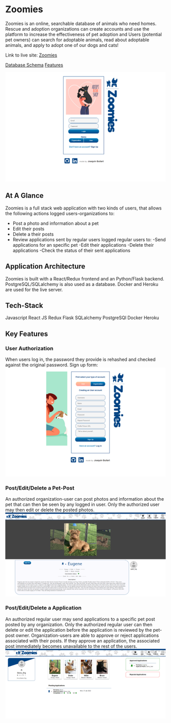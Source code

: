 # Zoomies

Zoomies is an online, searchable database of animals who need homes. Rescue and adoption organizations can create accounts and use the platform to increase the effectiveness of pet adoption and Users (potential pet owners) can search for adoptable animals, read about adoptable animals, and apply to adopt one of our dogs and cats!

Link to live site: [Zoomies](https://aa-zoomies.herokuapp.com/)

[Database Schema](https://github.com/jaguitart/zoomies/wiki/Database-Schema)
[Features](https://github.com/jaguitart/zoomies/wiki/Features)


![ZoomiesLogin](https://github.com/jaguitart/zoomies/blob/main/react-app/public/readme-img/login.png?raw=true)

## At A Glance
Zoomies is a full stack web application with two kinds of users, that allows the following actions
logged users-organizations to:
 - Post a photo and information about a pet
 - Edit their posts
 - Delete a their posts
 - Review applications sent by regular users
 logged regular users to:
 -Send applications for an specific pet
 -Edit their applications
 -Delete their applications
 -Check the status of their sent applications
 

## Application Architecture
Zoomies is built with a React/Redux frontend and an Python/Flask backend. PostgreSQL/SQLalchemy is also used as a database. Docker and Heroku are used for the live server.

## Tech-Stack
Javascript
React JS
Redux
Flask
SQLalchemy
PostgreSQl
Docker
Heroku


## Key Features
### User Authorization
When users log in, the password they provide is rehashed and checked against the original password.
Sign up form:
![Splash Page](https://github.com/jaguitart/zoomies/blob/main/react-app/public/readme-img/singup.png?raw=true)

### Post/Edit/Delete a Pet-Post
An authorized organization-user can post photos and information about the pet that can then be seen by any logged in user. Only the authorized user may then edit or delete the posted photos.
![Create a Pet-Post](https://github.com/jaguitart/zoomies/blob/main/react-app/public/readme-img/pet-post.png?raw=true)

### Post/Edit/Delete a Application
An authorized regular user may send applications to a specific pet post posted by any organization. Only the authorized regular user can then delete or edit the application before the application is reviewed by the pet-post owner. Organization-users are able to approve or reject applications associated with their posts. If they approve an application, the associated post immediately becomes unavailable to the rest of the users.
![Create an Application](https://github.com/jaguitart/zoomies/blob/main/react-app/public/readme-img/applications.png?raw=true)
